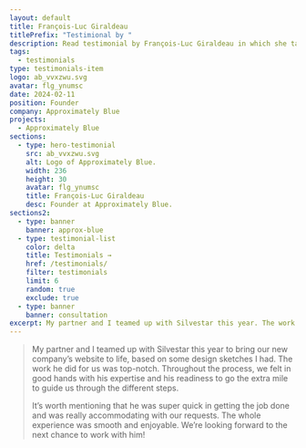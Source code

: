 ```yaml
---
layout: default
title: François-Luc Giraldeau
titlePrefix: "Testimional by "
description: Read testimonial by François-Luc Giraldeau in which she talks about her positive experience in working with Silvestar Bistrović.
tags:
  - testimonials
type: testimonials-item
logo: ab_vvxzwu.svg
avatar: flg_ynumsc
date: 2024-02-11
position: Founder
company: Approximately Blue
projects:
  - Approximately Blue
sections:
  - type: hero-testimonial
    src: ab_vvxzwu.svg
    alt: Logo of Approximately Blue.
    width: 236
    height: 30
    avatar: flg_ynumsc
    title: François-Luc Giraldeau
    desc: Founder at Approximately Blue.
sections2:
  - type: banner
    banner: approx-blue
  - type: testimonial-list
    color: delta
    title: Testimonials →
    href: /testimonials/
    filter: testimonials
    limit: 6
    random: true
    exclude: true
  - type: banner
    banner: consultation
excerpt: My partner and I teamed up with Silvestar this year. The work he did was top-notch...
---
```


> My partner and I teamed up with Silvestar this year to bring our new company’s website to life, based on some design sketches I had. The work he did for us was top-notch. Throughout the process, we felt in good hands with his expertise and his readiness to go the extra mile to guide us through the different steps.
>
> It’s worth mentioning that he was super quick in getting the job done and was really accommodating with our requests. The whole experience was smooth and enjoyable. We’re looking forward to the next chance to work with him!
